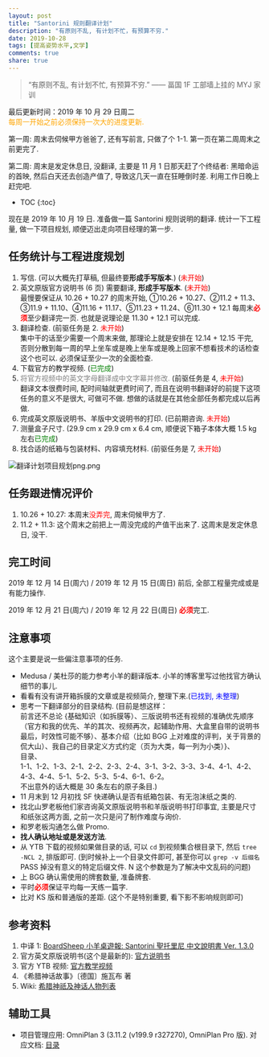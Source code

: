 ```yaml
---
layout: post
title: "Santorini 规则翻译计划"
description: "有原则不乱, 有计划不忙，有预算不穷."
date: 2019-10-28
tags: [提高姿势水平,文学]
comments: true
share: true
---
```


> “有原则不乱, 有计划不忙, 有预算不穷.” —— 畐国 1F 工部墙上挂的 MYJ 家训

最后更新时间：2019 年 10 月 29 日周二<br/><span style="color:orange;">每周一开始之前必须保持一次大的进度更新.</span>

第一周: 周末去伺候甲方爸爸了, 还有写前言, 只做了个 1-1. 第一页在第二周周末之前更完了.

第二周: 周末是发定休息日, 没翻译, 主要是 11 月 1 日那天赶了个终结者: 黑暗命运的首映, 然后白天还去创造产值了, 导致这几天一直在狂睡倒时差. 利用工作日晚上赶完吧.

* TOC
{:toc}

现在是 2019 年 10 月 19 日. 准备做一篇 Santorini 规则说明的翻译. 统计一下工程量, 做一下项目规划, 顺便迈出走向项目经理的第一步. 

## 任务统计与工程进度规划

1. 写信. (可以大概先打草稿, 但最终要**形成手写版本**.) (<span style="color:red;">未开始</span>)
2. 英文原版官方说明书 (6 页) 需要翻译, **形成手写版本**. (<span style="color:red;">未开始</span>)<br/>最慢要保证从 10.26 + 10.27 的周末开始, ①10.26 + 10.27、②11.2 + 11.3、③11.9 + 11.10、④11.16 + 11.17、⑤11.23 + 11.24、⑥11.30 + 12.1 每周末<strong style="color:red;">必须</strong>至少翻译完一页. 也就是说理论是 11.30 + 12.1 可以完成. 
3. 翻译检查. (前驱任务是 2. <span style="color:red;">未开始</span>)<br/>集中干的话至少需要一个周末来做, 那理论上就是安排在 12.14 + 12.15 干完, 否则分散到每一周的早上坐车或是晚上坐车或是晚上回家不想看技术的话检查这个也可以. 必须保证至少一次的全面检查.
4. 下载官方的教学视频. (<span style="color:green;">已完成</span>)
5. <span style="color:gray;">将官方视频中的英文字母翻译成中文字幕并修改.</span> (前驱任务是 4, <span style="color:red;">未开始</span>)<br/>翻译文本很费时间, 配时间轴就更费时间了, 而且在说明书翻译好的前提下这项任务的意义不是很大, 可做可不做. 想做的话就是在其他全部任务都完成以后再做.
6. 完成英文原版说明书、羊版中文说明书的打印. (已前期咨询. <span style="color:red;">未开始</span>)
7. 测量盒子尺寸. (29.9 cm x 29.9 cm x 6.4 cm, 顺便说下箱子本体大概 1.5 kg 左右<span style="color:green;">已完成</span>)
8. 找合适的纸箱与包装材料、内容填充材料. (前驱任务是 7, <span style="color:red;">未开始</span>)

![翻译计划项目规划png.png](https://i.loli.net/2019/10/23/a56mb2AlRiWTY1I.png)

## 任务跟进情况评价

1. 10.26 + 10.27: 本周末<span style="color:red">没弄完</span>, 周末伺候甲方了. 
2. 11.2 + 11.3: 这个周末之前把上一周没完成的产值干出来了. 这周末是发定休息日, 没干.

## 完工时间

2019 年 12 月 14 日(周六) / 2019 年 12 月 15 日(周日) 前后, 全部工程量完成或是有能力操作.

2019 年 12 月 21 日(周六) / 2019 年 12 月 22 日(周日) <strong style="color:red;">必须</strong>完工.

## 注意事项

这个主要是说一些偏注意事项的任务.

* Medusa / 美杜莎的能力参考小羊的翻译版本. 小羊的博客里写过他找官方确认细节的事儿.
* 看看有没有讲开箱拆膜的文章或是视频简介, 整理下来.(<span style="color:blue;">已找到, 未整理</span>)
* 思考一下翻译部分的目录结构. (目前是想这样：<br/>前言还不总论 {基础知识（如拆膜等）、三版说明书还有视频的准确优先顺序（官方和我的优先、羊的其次、视频再次，起辅助作用、大盒里自带的说明书最后，时效性可能不够）、基本介绍（比如 BGG 上对难度的评判，关于背景的侃大山）、我自己的目录定义方式约定（页为大类，每一列为小类）}、<br/>目录、<br/>1-1、1-2、1-3、2-1、2-2、2-3、2-4、3-1、3-2、3-3、3-4、4-1、4-2、4-3、4-4、5-1、5-2、5-3、5-4、6-1、6-2。<br/>不出意外的话大概是 30 条左右的原子条目.)
* 11 月末到 12 月初找 SF 快递确认是否有纸箱包装、有无泡沫纸之类的.
* 找北山罗老板他们家咨询英文原版说明书和羊版说明书打印事宜, 主要是尺寸和纸张这两方面, 之前一次只是问了制作难度与询价.
* 和罗老板沟通怎么做 Promo.
* **找人确认地址或是发送方法**.
* 从 YTB 下载的视频如果做目录的话, 可以 `cd` 到视频集合根目录下, 然后 `tree -NCL 2`, 排版即可. (到时候补上一个目录文件即可, 甚至你可以 `grep -v 后缀名` PASS 掉没有意义的特定后缀文件. N 这个参数是为了解决中文乱码的问题)
* 上 BGG 确认需使用的牌套数量, 准备牌套.
* 平时<strong style="color:red;">必须</strong>保证平均每一天练一篇字.
* 比对 KS 版和普通版的差距. (这个不是特别重要, 看下影不影响规则即可)

## 参考资料

1. 中译 1: [BoardSheep 小羊桌遊報: Santorini 聖托里尼 中文說明書 Ver. 1.3.0](https://usnoopy.blogspot.com/2016/11/santorini-ver-100.html)
2. 官方英文原版说明书(这个是最新的): [官方说明书](http://roxley.com/santorini-rulebook)
3. 官方 YTB 视频: [官方教学视频](http://roxley.com/santorini-video)
4. 《希腊神话故事》〔德国〕施瓦布 著
5. Wiki: [希腊神祇及神话人物列表](https://zh.wikipedia.org/zh-sg/希臘神祇及神話人物列表)

## 辅助工具

* 项目管理应用: OmniPlan 3 (3.11.2 (v199.9 r327270), OmniPlan Pro  版). 对应文档: [目录](https://support.omnigroup.com/doc-assets//OmniPlan-Mac/OmniPlan-Mac-v3.0.0.1/zh/EPUB/xhtml/op3mac_nav.xhtml)


